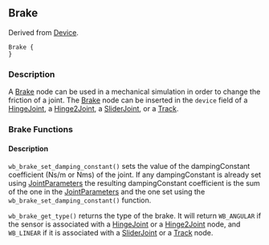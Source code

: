 ## Brake

Derived from [Device](reference/device.md#device).

```
Brake {
}
```

### Description

A [Brake](reference/brake.md#brake) node can be used in a mechanical simulation
in order to change the friction of a joint. The
[Brake](reference/brake.md#brake) node can be inserted in the `device` field of
a [HingeJoint](reference/hingejoint.md#hingejoint), a
[Hinge2Joint](reference/hinge2joint.md#hinge2joint), a
[SliderJoint](reference/sliderjoint.md#sliderjoint), or a
[Track](reference/track.md#track).

### Brake Functions

#### Description

`wb_brake_set_damping_constant()` sets the value of the dampingConstant
coefficient (Ns/m or Nms) of the joint. If any dampingConstant is already set
using [JointParameters](reference/jointparameters.md#jointparameters) the
resulting dampingConstant coefficient is the sum of the one in the
[JointParameters](reference/jointparameters.md#jointparameters) and the one set
using the `wb_brake_set_damping_constant()` function.

`wb_brake_get_type()` returns the type of the brake. It will return `WB_ANGULAR`
if the sensor is associated with a
[HingeJoint](reference/hingejoint.md#hingejoint) or a
[Hinge2Joint](reference/hinge2joint.md#hinge2joint) node, and `WB_LINEAR` if it
is associated with a [SliderJoint](reference/sliderjoint.md#sliderjoint) or a
[Track](reference/track.md#track) node.

